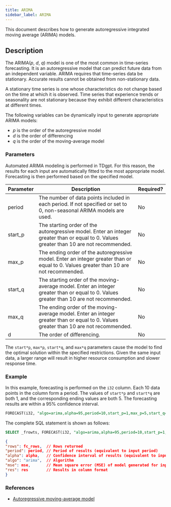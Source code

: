 ```yaml
---
title: ARIMA
sidebar_label: ARIMA
---
```


This document describes how to generate autoregressive integrated moving average (ARIMA) models.

## Description

The ARIMA(*p*, *d*, *q*) model is one of the most common in time-series forecasting.
It is an autoregressive model that can predict future data from an independent variable. ARIMA requires that time-series data be stationary. Accurate results cannot be obtained from non-stationary data.

A stationary time series is one whose characteristics do not change based on the time at which it is observed. Time series that experience trends or seasonality are not stationary because they exhibit different characteristics at different times.

The following variables can be dynamically input to generate appropriate ARIMA models:

- *p* is the order of the autoregressive model
- *d* is the order of differencing
- *q* is the order of the moving-average model

### Parameters

Automated ARIMA modeling is performed in TDgpt. For this reason, the results for each input are automatically fitted to the most appropriate model. Forecasting is then performed based on the specified model.

|Parameter|Description|Required?|
|---|---|-----|
|period|The number of data points included in each period. If not specified or set to 0, non-seasonal ARIMA models are used.|No|
|start_p|The starting order of the autoregressive model. Enter an integer greater than or equal to 0. Values greater than 10 are not recommended.|No|
|max_p|The ending order of the autoregressive model. Enter an integer greater than or equal to 0. Values greater than 10 are not recommended.|No|
|start_q|The starting order of the moving-average model. Enter an integer greater than or equal to 0. Values greater than 10 are not recommended.|No|
|max_q|The ending order of the moving-average model. Enter an integer greater than or equal to 0. Values greater than 10 are not recommended.|No|
|d|The order of differencing.|No|

The `start*p`, `max*p`, `start*q`, and `max*q` parameters cause the model to find the optimal solution within the specified restrictions. Given the same input data, a larger range will result in higher resource consumption and slower response time.

### Example

In this example, forecasting is performed on the `i32` column. Each 10 data points in the column form a period. The values of `start*p` and `start*q` are both 1, and the corresponding ending values are both 5. The forecasting results are within a 95% confidence interval.

```sql
FORECAST(i32, "algo=arima,alpha=95,period=10,start_p=1,max_p=5,start_q=1,max_q=5")
```

The complete SQL statement is shown as follows:

```sql
SELECT _frowts, FORECAST(i32, "algo=arima,alpha=95,period=10,start_p=1,max_p=5,start_q=1,max_q=5") from foo
```

```json
{
"rows": fc_rows,  // Rows returned
"period": period, // Period of results (equivalent to input period)
"alpha": alpha,   // Confidence interval of results (equivalent to input confidence interval)
"algo": "arima",  // Algorithm
"mse": mse,       // Mean square error (MSE) of model generated for input time series
"res": res        // Results in column format
}
```

### References

- [Autoregressive moving-average model](https://en.wikipedia.org/wiki/Autoregressive*moving-average*model)

